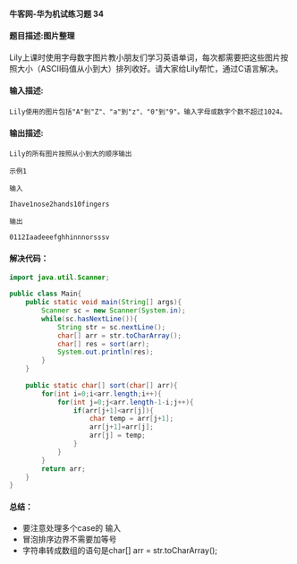 #### 牛客网-华为机试练习题 34

#### 题目描述:图片整理

Lily上课时使用字母数字图片教小朋友们学习英语单词，每次都需要把这些图片按照大小（ASCII码值从小到大）排列收好。请大家给Lily帮忙，通过C语言解决。


#### 输入描述:

```
Lily使用的图片包括"A"到"Z"、"a"到"z"、"0"到"9"。输入字母或数字个数不超过1024。
```

#### 输出描述:

```
Lily的所有图片按照从小到大的顺序输出

示例1

输入

Ihave1nose2hands10fingers

输出

0112Iaadeeefghhinnnorsssv
```

#### 解决代码：

```java
import java.util.Scanner;

public class Main{
    public static void main(String[] args){
        Scanner sc = new Scanner(System.in);
        while(sc.hasNextLine()){
            String str = sc.nextLine();
            char[] arr = str.toCharArray();
            char[] res = sort(arr);
            System.out.println(res);
        }
    }
    
    public static char[] sort(char[] arr){
        for(int i=0;i<arr.length;i++){
            for(int j=0;j<arr.length-1-i;j++){
                if(arr[j+1]<arr[j]){
                    char temp = arr[j+1];
                    arr[j+1]=arr[j];
                    arr[j] = temp;
                }
            }
        }
        return arr;
    }
}
```

#### 总结：

* 要注意处理多个case的 输入
* 冒泡排序边界不需要加等号
* 字符串转成数组的语句是char[] arr = str.toCharArray();